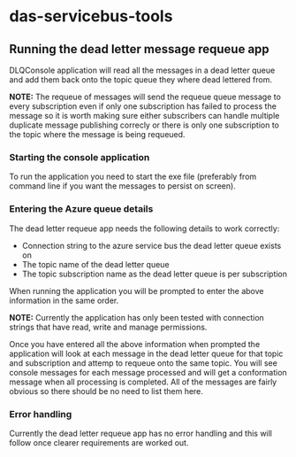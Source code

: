 # das-servicebus-tools

## Running the dead letter message requeue app

DLQConsole application will read all the messages in a dead letter queue and add them back onto the topic queue they where dead lettered from. 

__NOTE:__ The requeue of messages will send the requeue queue message to every subscription even if only one subscription has failed to process the message so it is worth making sure either subscribers can handle multiple duplicate message publishing correcly or there is only one subscription to the topic where the message is being requeued.

### Starting the console application
To run the application you need to start the exe file (preferably from command line if you want the messages to persist on screen).

### Entering the Azure queue details
The dead letter requeue app needs the following details to work correctly:

- Connection string to the azure service bus the dead letter queue exists on
- The topic name of the dead letter queue
- The topic subscription name as the dead letter queue is per subscription

When running the application you will be prompted to enter the above information in the same order.

__NOTE:__ Currently the application has only been tested with connection strings that have read, write and manage permissions.

Once you have entered all the above information when prompted the application will look at each message in the dead letter queue for that topic and subscription and attemp to requeue onto the same topic. You will see console messages for each message processed and will get a conformation message when all processing is completed. All of the messages are fairly obvious so there should be no need to list them here.

### Error handling

Currently the dead letter requeue app has no error handling and this will follow once clearer requirements are worked out. 



